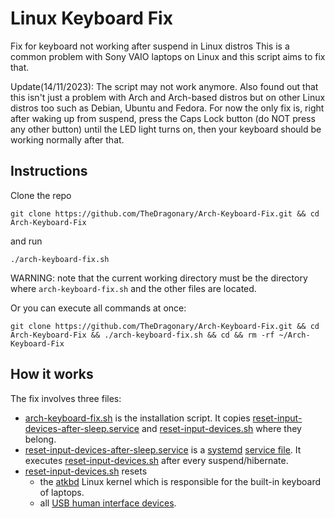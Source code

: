 # Linux Keyboard Fix
Fix for keyboard not working after suspend in Linux distros
This is a common problem with Sony VAIO laptops on Linux and this script aims to fix that.

Update(14/11/2023): The script may not work anymore. Also found out that this isn't just a problem with Arch and Arch-based distros but on other Linux distros too such as Debian, Ubuntu and Fedora. For now the only fix is, right after waking up from suspend, press the Caps Lock button (do NOT press any other button) until the LED light turns on, then your keyboard should be working normally after that.

## Instructions
Clone the repo
```
git clone https://github.com/TheDragonary/Arch-Keyboard-Fix.git && cd Arch-Keyboard-Fix
```
and run
```
./arch-keyboard-fix.sh
```
WARNING: note that the current working directory must be the directory where `arch-keyboard-fix.sh` and the other files are located.

Or you can execute all commands at once:
```
git clone https://github.com/TheDragonary/Arch-Keyboard-Fix.git && cd Arch-Keyboard-Fix && ./arch-keyboard-fix.sh && cd && rm -rf ~/Arch-Keyboard-Fix
```

## How it works

The fix involves three files:

- [arch-keyboard-fix.sh](arch-keyboard-fix.sh) is the installation script.
  It copies [reset-input-devices-after-sleep.service](reset-input-devices-after-sleep.service) and [reset-input-devices.sh](reset-input-devices.sh) where they belong.
- [reset-input-devices-after-sleep.service](reset-input-devices-after-sleep.service) is a [systemd](https://wiki.archlinux.org/title/systemd) [service file](https://wiki.archlinux.org/title/systemd#Writing_unit_files).
  It executes [reset-input-devices.sh](reset-input-devices.sh) after every suspend/hibernate.
- [reset-input-devices.sh](reset-input-devices.sh) resets
  - the [atkbd](https://www.kernel.org/doc/html/latest/input/input.html#atkbd) Linux kernel which is responsible for the built-in keyboard of laptops.
  - all [USB human interface devices](https://en.wikipedia.org/wiki/USB_HID).
